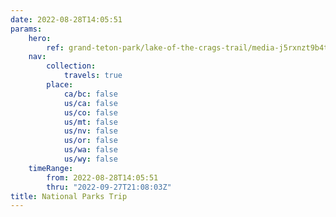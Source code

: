 ```yaml
---
date: 2022-08-28T14:05:51
params:
    hero:
        ref: grand-teton-park/lake-of-the-crags-trail/media-j5rxnzt9b4t0
    nav:
        collection:
            travels: true
        place:
            ca/bc: false
            us/ca: false
            us/co: false
            us/mt: false
            us/nv: false
            us/or: false
            us/wa: false
            us/wy: false
    timeRange:
        from: 2022-08-28T14:05:51
        thru: "2022-09-27T21:08:03Z"
title: National Parks Trip
---
```

